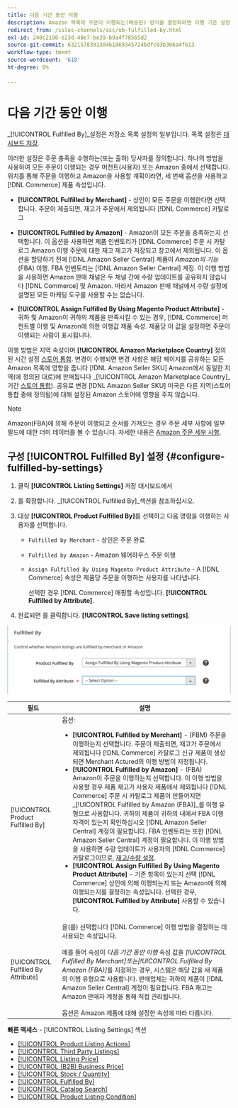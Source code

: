 ```yaml
---
title: 다음 기간 동안 이행
description: Amazon 목록의 주문이 이행되는(배송된) 방식을 결정하려면 이행 기준 설정을 사용하십시오.
redirect_from: /sales-channels/asc/ob-fulfilled-by.html
exl-id: 240c2198-e23d-40e7-be39-b9a4f78565d2
source-git-commit: 632157839130461869345724bdfc03b306a4f613
workflow-type: tm+mt
source-wordcount: '618'
ht-degree: 0%

---
```


# 다음 기간 동안 이행

_[!UICONTROL Fulfilled By]_설정은 저장소 목록 설정의 일부입니다. 목록 설정은 [대시보드 저장](./amazon-store-dashboard.md).

이러한 설정은 주문 충족을 수행하는(또는 출하) 당사자를 정의합니다. 하나의 방법을 사용하여 모든 주문이 이행되는 경우 머천트(사용자) 또는 Amazon 중에서 선택합니다. 위치를 통해 주문을 이행하고 Amazon을 사용할 계획이라면, 세 번째 옵션을 사용하고 [!DNL Commerce] 제품 속성입니다.

- **[!UICONTROL Fulfilled by Merchant]** - 상인이 모든 주문을 이행한다면 선택합니다. 주문이 제출되면, 재고가 주문에서 제외됩니다 [!DNL Commerce] 카탈로그

- **[!UICONTROL Fulfilled by Amazon]** - Amazon이 모든 주문을 충족하는지 선택합니다. 이 옵션을 사용하면 제품 인벤토리가 [!DNL Commerce] 주문 시 카탈로그 Amazon 이행 주문에 대한 재고 재고가 저장되고 창고에서 제외됩니다. 이 옵션을 할당하기 전에 [!DNL Amazon Seller Central] 제품이 _Amazon의 기능_ (FBA) 이행. FBA 인벤토리는 [!DNL Amazon Seller Central] 계정. 이 이행 방법을 사용하면 Amazon 판매 채널은 두 채널 간에 수량 업데이트를 공유하지 않습니다 [!DNL Commerce] 및 Amazon. 따라서 Amazon 판매 채널에서 수량 설정에 설명된 모든 마케팅 도구를 사용할 수는 없습니다.

- **[!UICONTROL Assign Fulfilled By Using Magento Product Attribute]** - 귀하 및 Amazon이 귀하의 제품을 만족시킬 수 있는 경우, [!DNL Commerce] 머천트별 이행 및 Amazon에 의한 이행값 제품 속성. 제품당 이 값을 설정하면 주문이 이행되는 사람이 표시됩니다.

이행 방법은 지역 속성이며 **[!UICONTROL Amazon Marketplace Country]** 정의된 시간 설정 [스토어 통합](./store-integration.md). 변경이 수행되면 변경 사항은 해당 페이지를 공유하는 모든 Amazon 목록에 영향을 줍니다 [!DNL Amazon Seller SKU] Amazon에서 동일한 지역(에 정의된 대로)에 판매됩니다 _[!UICONTROL Amazon Marketplace Country]_기간 [스토어 통합](./store-integration.md)). 공유로 변경 [!DNL Amazon Seller SKU] 미국은 다른 지역(스토어 통합 중에 정의됨)에 대해 설정된 Amazon 스토어에 영향을 주지 않습니다.

>[!NOTE]
>
>Amazon(FBA)에 의해 주문이 이행되고 순서를 가져오는 경우 주문 세부 사항에 일부 필드에 대한 더미 데이터를 볼 수 있습니다. 자세한 내용은 [Amazon 주문 세부 사항](./amazon-order-details.md).

## 구성 [!UICONTROL Fulfilled By] 설정 {#configure-fulfilled-by-settings}

1. 클릭 **[!UICONTROL Listing Settings]** 저장 대시보드에서

1. 를 확장합니다. _[!UICONTROL Fulfilled By]_섹션을 참조하십시오.

1. 대상 **[!UICONTROL Product Fulfilled By]**&#x200B;를 선택하고 다음 명령을 이행하는 사용자를 선택합니다.

   - `Fulfilled by Merchant` - 상인은 주문 완료

   - `Fulfilled by Amazon` - Amazon 웨어하우스 주문 이행

   - `Assign Fulfilled By Using Magento Product Attribute` - A [!DNL Commerce] 속성은 제품당 주문을 이행하는 사용자를 나타냅니다.

      선택한 경우 [!DNL Commerce] 매핑할 속성입니다. **[!UICONTROL Fulfilled by Attribute]**.

1. 완료되면 를 클릭합니다. **[!UICONTROL Save listing settings]**.

![설정별](assets/amazon-fulfilled-by.png)

| 필드 | 설명 |
|--- |--- |
| [!UICONTROL Product Fulfilled By] | 옵션:<ul><li>**[!UICONTROL Fulfilled by Merchant]** - (FBM) 주문을 이행하는지 선택합니다. 주문이 제출되면, 재고가 주문에서 제외됩니다 [!DNL Commerce] 카탈로그 신규 제품이 생성되면 Merchant Actured의 이행 방법이 지정됩니다.</li><li>**[!UICONTROL Fulfilled by Amazon]** - (FBA) Amazon이 주문을 이행하는지 선택합니다. 이 이행 방법을 사용할 경우 제품 재고가 사용자 제품에서 제외됩니다 [!DNL Commerce] 주문 시 카탈로그 제품이 만들어지면 _[!UICONTROL Fulfilled by Amazon (FBA)]_를 이행 유형으로 사용합니다. 귀하의 제품이 귀하의 내에서 FBA 이행 자격이 있는지 확인하십시오 [!DNL Amazon Seller Central] 계정이 필요합니다. FBA 인벤토리는 또한 [!DNL Amazon Seller Central] 계정이 필요합니다. 이 이행 방법을 사용하면 수량 업데이트가 사용자의 [!DNL Commerce] 카탈로그이므로, [재고/수량 설정](./stock-quantity.md).</li><li>**[!UICONTROL Assign Fulfilled By Using Magento Product Attribute]** - 기존 항목이 있는지 선택 [!DNL Commerce] 상인에 의해 이행되는지 또는 Amazon에 의해 이행되는지를 결정하는 속성입니다. 선택한 경우, **[!UICONTROL Fulfilled by Attribute]** 사용할 수 있습니다.</li></ul> |
| [!UICONTROL Fulfilled By Attribute] | 을(를) 선택합니다 [!DNL Commerce] 이행 방법을 결정하는 데 사용되는 속성입니다.<br><br>예를 들어 속성이 _다음 기간 동안 이행_ 속성 값을 _[!UICONTROL Fulfilled By Merchant]_또는_[!UICONTROL Fulfilled By Amazon (FBA)]_&#x200B;를 지정하는 경우, 시스템은 해당 값을 새 제품의 이행 유형으로 사용합니다. 판매업체는 귀하의 제품이 [!DNL Amazon Seller Central] 계정이 필요합니다. FBA 재고는 Amazon 판매자 계정을 통해 직접 관리됩니다.<br><br>옵션은 Amazon 제품에 대해 설정한 속성에 따라 다릅니다. |

**빠른 액세스** - [!UICONTROL Listing Settings] 섹션

- [[!UICONTROL Product Listing Actions]](./product-listing-actions.md)
- [[!UICONTROL Third Party Listings]](./third-party-listing-settings.md)
- [[!UICONTROL Listing Price]](./listing-price.md)
- [[!UICONTROL (B2B) Business Price]](./business-pricing.md)
- [[!UICONTROL Stock / Quantity]](./stock-quantity.md)
- [[!UICONTROL Fulfilled By]](./fulfilled-by.md)
- [[!UICONTROL Catalog Search]](./catalog-search.md)
- [[!UICONTROL Product Listing Condition]](./product-listing-condition.md)
